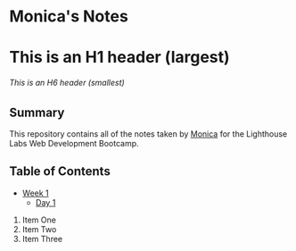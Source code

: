 # Monica's Notes

# This is an H1 header (largest)
###### This is an H6 header (smallest)

## Summary 

This repository contains all of the notes taken by [Monica](https://github.com/MonicaCarbajal) for the Lighthouse Labs Web Development Bootcamp.

## Table of Contents
* [Week 1](/Week_1)
  * [Day 1](/Week_1/Day_1)

1. Item One 
2. Item Two
3. Item Three
